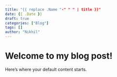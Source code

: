 ```yaml
---
title: "{{ replace .Name "-" " " | title }}"
date: {{ .Date }}
draft: true
categories: ["Blog"]
tags: []
author: "Nikhil"
---
```


# Welcome to my blog post!

Here’s where your default content starts.
